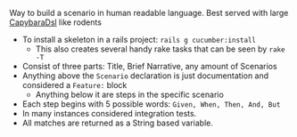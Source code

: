 Way to build a scenario in human readable language. Best served with large [CapybaraDsl][1] like rodents

* To install a skeleton in a rails project: `rails g cucumber:install`
  * This also creates several handy rake tasks that can be seen by `rake -T`
* Consist of three parts: Title, Brief Narrative, any amount of Scenarios
* Anything above the `Scenario` declaration is just documentation and considered a `Feature:` block
  * Anything below it are steps in the specific scenario
* Each step begins with 5 possible words: `Given, When, Then, And, But`
* In many instances considered integration tests.
* All matches are returned as a String based variable.

[1]: /CapybaraDsl